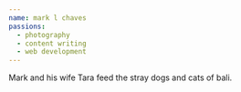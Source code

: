 ```yaml
---
name: mark l chaves
passions: 
  - photography
  - content writing
  - web development
---
```

Mark and his wife Tara feed the stray dogs and cats of bali.